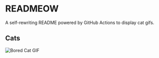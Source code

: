 # READMEOW

A self-rewriting README powered by GitHub Actions to display cat gifs.

## Cats

![Bored Cat GIF](https://media3.giphy.com/media/v1.Y2lkPTlhY2QwMmRhNXU4OHRzM3dnYm05a2lzanM2cWtsbGg3M3MwanBuMWQ1dm56czlmdiZlcD12MV9naWZzX3NlYXJjaCZjdD1n/mlvseq9yvZhba/200.gif)
